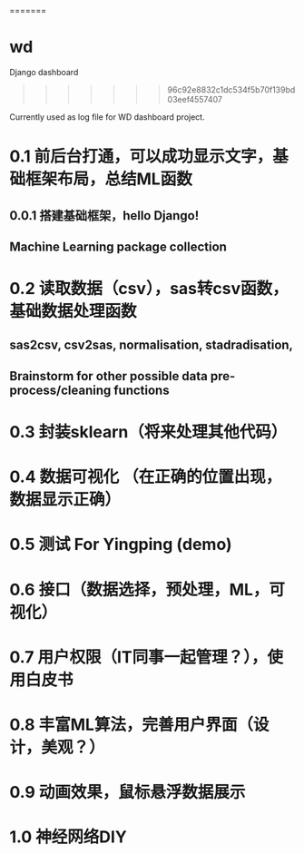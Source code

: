 
=======
# wd
Django dashboard
>>>>>>> 96c92e8832c1dc534f5b70f139bd03eef4557407

Currently used as log file for WD dashboard project.

# 0.1 前后台打通，可以成功显示文字，基础框架布局，总结ML函数
## 0.0.1 搭建基础框架，hello Django!
## Machine Learning package collection

# 0.2 读取数据（csv），sas转csv函数，基础数据处理函数
## sas2csv, csv2sas, normalisation, stadradisation, 
## Brainstorm for other possible data pre-process/cleaning functions

# 0.3 封装sklearn（将来处理其他代码）
# 0.4 数据可视化 （在正确的位置出现，数据显示正确）
# 0.5 测试 For Yingping (demo)
# 0.6 接口（数据选择，预处理，ML，可视化）
# 0.7 用户权限（IT同事一起管理？），使用白皮书
# 0.8 丰富ML算法，完善用户界面（设计，美观？）
# 0.9 动画效果，鼠标悬浮数据展示
# 1.0 神经网络DIY